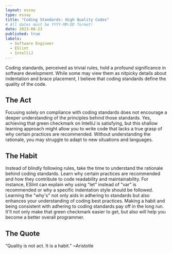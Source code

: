 ```yaml
---
layout: essay
type: essay
title: "Coding Standards: High Quality Codes"
# All dates must be YYYY-MM-DD format!
date: 2023-08-23
published: true
labels:
  - Software Engineer
  - ESlint
  - IntelliJ
---
```


Coding standards, perceived as trivial rules, hold a profound significance in software development. While some may view them as nitpicky details about indentation and brace placement, I
believe that coding standards define the quality of the code.

## The Act
Focusing solely on compliance with coding standards does not encourage a deeper understanding of the principles behind those standards. 
Yes, achieving that green checkmark on IntelliJ is satisfying, but this shallow learning approach might allow you to write code that lacks 
a true grasp of why certain practices are recommended. Without understanding the rationale, you may struggle to adapt to new situations and 
languages.

## The Habit
Instead of blindly following rules, take the time to understand the rationale behind coding standards. Learn why certain practices are 
recommended and how they contribute to code readability and maintainability. For instance, ESlint can explain why using "let" instead of 
"var" is recommended or why a specific indentation style should be followed. Learning the "why's" not only aids in adhering to standards 
but also enhances your understanding of coding best practices. Making a habit and being consistent with adhering to coding standards pay off
in the long run. It'll not only make that green checkmark easier to get, but also will help you become a better overall programmer.

## The Quote
“Quality is not act.  It is a habit.” ~Aristotle
